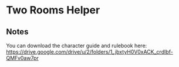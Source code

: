 # Two Rooms Helper

## Notes

You can download the character guide and rulebook here: https://drive.google.com/drive/u/2/folders/1_jbxtyH0V0xACK_crdIbf-QMFv0aw7pr
